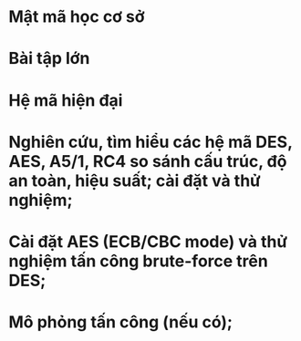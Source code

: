 # Mật mã học cơ sở
# Bài tập lớn
# Hệ mã hiện đại
# Nghiên cứu, tìm hiểu các hệ mã DES, AES, A5/1, RC4 so sánh cấu trúc, độ an toàn, hiệu suất; cài đặt và thử nghiệm;
# Cài đặt AES (ECB/CBC mode) và thử nghiệm tấn công brute-force trên DES;
# Mô phỏng tấn công (nếu có); 
